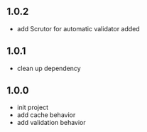 ## 1.0.2
- add Scrutor for automatic validator added
## 1.0.1
- clean up dependency
## 1.0.0
- init project
- add cache behavior
- add validation behavior
